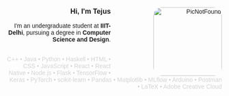 <div style="text-align: right; font-family: Arial, sans-serif;">

  <img src="http://upload.wikimedia.org/wikipedia/commons/0/06/Green_character_pixel_art.png" 
       alt="PicNotFound" 
       width="160" 
       align="right" 
       style="margin-left: 100px; border-radius: 20px;" />

  <h3>Hi, I'm Tejus</h3>
  <p>
    I'm an undergraduate student at <strong>IIIT-Delhi</strong>, pursuing a degree in <strong>Computer Science and Design</strong>.
  </p>
  <br />

  <p style="color: #d3d3d3; font-weight: normal; font-size: 14px; margin: 0;">
    C++ &bull; Java &bull; Python &bull; Haskell &bull; HTML &bull; CSS &bull; JavaScript &bull; React &bull; React Native &bull; Node.js &bull; Flask &bull; TensorFlow &bull; Keras &bull; PyTorch &bull; scikit-learn &bull; Pandas &bull; Matplotlib &bull; MLflow &bull; Arduino &bull; Postman &bull; LaTeX &bull; Adobe Creative Cloud
  </p>

</div>

